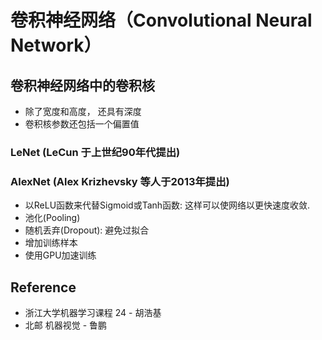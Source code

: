 # 卷积神经网络（Convolutional Neural Network）

## 卷积神经网络中的卷积核
* 除了宽度和高度， 还具有深度
* 卷积核参数还包括一个偏置值


### LeNet (LeCun 于上世纪90年代提出)

### AlexNet (Alex Krizhevsky 等人于2013年提出)
* 以ReLU函数来代替Sigmoid或Tanh函数: 这样可以使网络以更快速度收敛.
* 池化(Pooling)
* 随机丢弃(Dropout): 避免过拟合
* 增加训练样本
* 使用GPU加速训练

## Reference
* 浙江大学机器学习课程 24 - 胡浩基
* 北邮 机器视觉 - 鲁鹏

